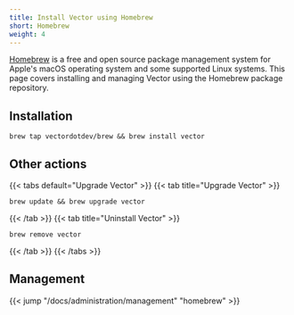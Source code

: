 ```yaml
---
title: Install Vector using Homebrew
short: Homebrew
weight: 4
---
```


[Homebrew] is a free and open source package management system for Apple's macOS operating system and some supported Linux systems. This page covers installing and managing Vector using the Homebrew package repository.

## Installation

```shell
brew tap vectordotdev/brew && brew install vector
```

## Other actions

{{< tabs default="Upgrade Vector" >}}
{{< tab title="Upgrade Vector" >}}

```shell
brew update && brew upgrade vector
```

{{< /tab >}}
{{< tab title="Uninstall Vector" >}}

```shell
brew remove vector
```

{{< /tab >}}
{{< /tabs >}}

## Management

{{< jump "/docs/administration/management" "homebrew" >}}

[homebrew]: https://brew.sh
